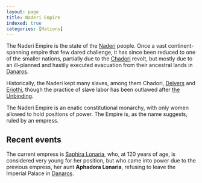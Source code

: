 ```yaml
---
layout: page
title: Naderi Empire
indexed: true
categories: [Nations]
---
```


The Naderi Empire is the state of the [Naderi](/races/naderi) people. Once a vast continent-spanning empire that few dared
challenge, it has since been reduced to one of the smaller nations, partially due to the [Chadori](/races/chadori) revolt,
but mostly due to an ill-planned and hastily executed evacuation from their ancestral lands in [Danaros](/locations/danaros).

Historically, the Naderi kept many slaves, among them Chadori, [Delvers](/races/delvers) and [Eriothi](/races/eriothi),
though the practice of slave labor has been outlawed after [the Unbinding](/history/the-unbinding).

The Naderi Empire is an enatic constitutional monarchy, with only women allowed to hold positions of power. The Empire is,
as the name suggests, ruled by an empress.

## Recent events

The current empress is [Saphira Lonaria](/persons/saphira_lonaria), who, at 120 years of age, is considered very young for her position, but who
came into power due to the previous empress, her aunt **Aphadora Lonaria**, refusing to leave the Imperial Palace in [Danaros](/locations/danaros).